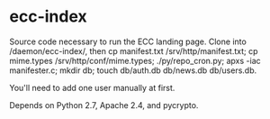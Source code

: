 ecc-index
=========

Source code necessary to run the ECC landing page. Clone into /daemon/ecc-index/, then cp manifest.txt /srv/http/manifest.txt; cp mime.types /srv/http/conf/mime.types; ./py/repo_cron.py; apxs -iac manifester.c; mkdir db; touch db/auth.db db/news.db db/users.db.

You'll need to add one user manually at first.

Depends on Python 2.7, Apache 2.4, and pycrypto.
